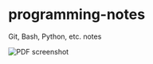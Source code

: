 # programming-notes
Git, Bash, Python, etc. notes

![PDF screenshot](http://remiaugiusz.usermd.net/programming-notes.png)
